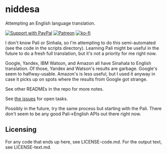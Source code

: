 # niddesa

Attempting an English language translation.

[![Support with PayPal](https://img.shields.io/badge/paypal-donate-yellow.png)](https://paypal.me/zacanger) [![Patreon](https://img.shields.io/badge/patreon-donate-yellow.svg)](https://www.patreon.com/zacanger) [![ko-fi](https://img.shields.io/badge/donate-KoFi-yellow.svg)](https://ko-fi.com/U7U2110VB)

I don't know Pali or Sinhala, so I'm attempting to do this semi-automated (see
the code in the scripts directory). Learning Pali might be useful in the future
to do a fresh full translation, but it's not a priority for me right now.

Google, Yandex, IBM Watson, and Amazon all have Sinahala to English translation.
Of those, Yandex and Watson's results are garbage. Google's seem to
halfway-usable.  Amazon's is less useful, but I used it anyway in case it picks
up on spots where the results from Google got strange.

See other READMEs in the repo for more notes.

See [the
issues](https://github.com/zacanger/niddesa/issues?q=is%3Aissue+is%3Aopen+sort%3Aupdated-desc)
for open tasks.

Possibly in the future, try the same process but starting with the Pali. There
don't seem to be any good Pali->English APIs out there right now.

## Licensing

For any code that ends up here, see LICENSE-code.md. For the output text, see
LICENSE-text.md.
